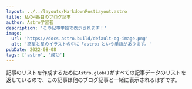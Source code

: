 ```yaml
---
layout: ../../layouts/MarkdownPostLayout.astro
title: 私の4番目のブログ記事
author: Astro学習者
description: 'この記事単独で表示されます！'
image:
  url: 'https://docs.astro.build/default-og-image.png'
  alt: '惑星と星のイラストの中に「astro」という単語があります。'
pubDate: 2022-08-08
tags: ['astro', '成功']
---
```


記事のリストを作成するために`Astro.glob()`がすべての記事データのリストを返しているので、この記事は他のブログ記事と一緒に表示されるはずです。
